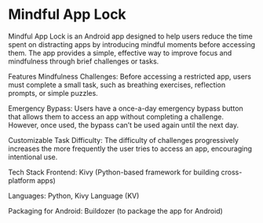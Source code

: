 # Mindful App Lock
Mindful App Lock is an Android app designed to help users reduce the time spent on distracting apps by introducing mindful moments before accessing them. The app provides a simple, effective way to improve focus and mindfulness through brief challenges or tasks.

Features
Mindfulness Challenges: Before accessing a restricted app, users must complete a small task, such as breathing exercises, reflection prompts, or simple puzzles.

Emergency Bypass: Users have a once-a-day emergency bypass button that allows them to access an app without completing a challenge. However, once used, the bypass can’t be used again until the next day.

Customizable Task Difficulty: The difficulty of challenges progressively increases the more frequently the user tries to access an app, encouraging intentional use.

Tech Stack
Frontend: Kivy (Python-based framework for building cross-platform apps)

Languages: Python, Kivy Language (KV)

Packaging for Android: Buildozer (to package the app for Android)
